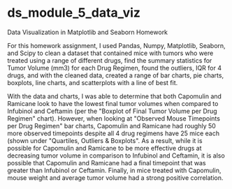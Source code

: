 # ds_module_5_data_viz
Data Visualization in Matplotlib and Seaborn Homework

For this homework assignment, I used Pandas, Numpy, Matplotlib, Seaborn, and Scipy to clean a dataset that contained mice with tumors who were treated using a range of different drugs, find the summary statistics for Tumor Volume (mm3) for each Drug Regimen, found the outliers, IQR for 4 drugs, and with the cleaned data, created a range of bar charts, pie charts, boxplots, line charts, and scatterplots with a line of best fit.

With the data and charts, I was able to determine that both Capomulin and Ramicane look to have the lowest final tumor volumes when compared to Infubinol and Ceftamin (per the "Boxplot of Final Tumor Volume per Drug Regimen" chart). However, when looking at "Observed Mouse Timepoints per Drug Regimen" bar charts, Capomulin and Ramicane had roughly 50 more observed timepoints despite all 4 drug regimens have 25 mice each (shown under "Quartiles, Outliers & Boxplots". As a result, while it is possible for Capomulin and Ramicane to be more effective drugs at decreasing tumor volume in comparison to Infubinol and Ceftamin, it is also possible that Capomulin and Ramicane had a final timepoint that was greater than Infubinol or Ceftamin. Finally, in mice treated with Capomulin, mouse weight and average tumor volume had a strong positive correlation.